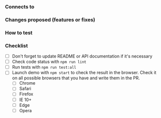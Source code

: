 ### Connects to #

### Changes proposed (features or fixes)



### How to test



### Checklist

 - [ ] Don't forget to update README or API documentation if it's necessary
 - [ ] Check code status with `npm run lint` 
 - [ ] Run tests with `npm run test:all` 
 - [ ] Launch demo with `npm start` to check the result in the browser. Check it on all possible browsers that you have and write them in the PR.
	 - [ ] Chrome
	 - [ ] Safari
	 - [ ] Firefox
	 - [ ] IE 10+
	 - [ ] Edge
	 - [ ] Opera
